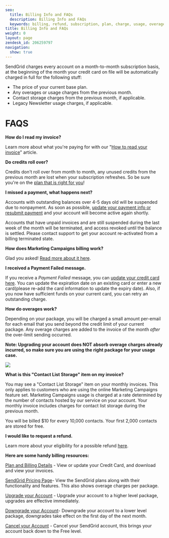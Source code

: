 ```yaml
---
seo:
  title: Billing Info and FAQs
  description: Billing Info and FAQs
  keywords: billing, refund, subscription, plan, charge, usage, overage, newsletter, marketing, campaigns, cancel, downgrade, upgrade,
title: Billing Info and FAQs
weight: 0
layout: page
zendesk_id: 206259797
navigation:
  show: true
---
```


SendGrid charges every account on a month-to-month subscription basis, at the beginning of the month your credit card on file will be automatically charged in full for the following stuff:

- The price of your current base plan.
- Any overages or usage charges from the previous month.
- Contact storage charges from the previous month, if applicable.
- Legacy Newsletter usage charges, if applicable.


# FAQS

**How do I read my invoice?**

Learn more about what you're paying for with our "[How to read your invoice]({{root_url}}/Classroom/Basics/Billing/how_to_read_your_invoice.html)" article.


**Do credits roll over?**

Credits don't roll over from month to month, any unused credits from the previous month are lost when your subscription refreshes. So be sure you're on the [plan that is right for you](https://sendgrid.com/pricing)!


**I missed a payment, what happens next?**

Accounts with outstanding balances over 4-5 days old will be suspended due to nonpayment. As soon as possible, [update your payment info or resubmit payment]({{root_url}}/Classroom/Basics/Billing/update_your_credit_card_and_resubmit_payments.html) and your account will become active again shortly.

Accounts that have unpaid invoices and are still suspended during the last week of the month will be terminated, and access revoked until the balance is settled. Please contact support to get your account re-activated from a billing terminated state.


**How does Marketing Campaigns billing work?**

Glad you asked! [Read more about it here]({{root_url}}/Classroom/Basics/Billing/how_does_billing_work_for_marketing_campaigns.html).


**I received a Payment Failed message.**

If you receive a _Payment Failed_ message, you can [update your credit card here]({{root_url}}/Classroom/Basics/Billing/update_your_credit_card_and_resubmit_payments.html). You can update the expiration date on an existing card or enter a new card(please re-add the card information to update the expiry date). Also, if you now have sufficient funds on your current card, you can retry an outstanding charge.


**How do overages work?**

Depending on your package, you will be charged a small amount per-email for each email that you send beyond the credit limit of your current package. Any overage charges are added to the invoice of the month _after_ the over-limit sending occurred.

**Note: Upgrading your account does NOT absorb overage charges already incurred, so make sure you are using the right package for your usage case.**

![]({{root_url}}/images/pricing_grid.png)


**What is this "Contact List Storage" item on my invoice?**

You may see a "Contact List Storage" item on your monthly invoices. This only applies to customers who are using the online Marketing Campaigns feature set. Marketing Campaigns usage is charged at a rate determined by the number of contacts hosted by our service on your account. Your monthly invoice includes charges for contact list storage during the previous month.

You will be billed $10 for every 10,000 contacts. Your first 2,000 contacts are stored for free.


**I would like to request a refund.**

Learn more about your eligibility for a possible refund [here]({{root_url}}/Classroom/Basics/Billing/i_would_like_to_request_a_refund.html).


**Here are some handy billing resources:**

[Plan and Billing Details](https://app.sendgrid.com/settings/billing) - View or update your Credit Card, and download and view your invoices.

[SendGrid Pricing Page](http://sendgrid.com/pricing.html)- View the SendGrid plans along with their functionality and features. This also shows overage charges per package.

[Upgrade your Account](https://app.sendgrid.com/settings/billing) - Upgrade your account to a higher level package, upgrades are effective immediately.

[Downgrade your Account](https://app.sendgrid.com/settings/billing)- Downgrade your account to a lower level package, downgrades take effect on the first day of the next month.

[Cancel your Account](https://app.sendgrid.com/settings/billing) - Cancel your SendGrid account, this brings your account back down to the Free level.
